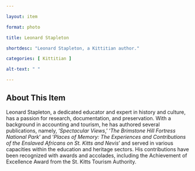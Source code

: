```yaml
--- 

layout: item

format: photo 

title: Leonard Stapleton

shortdesc: "Leonard Stapleton, a Kittitian author."

categories: [ Kittitian ] 

alt-text: " "

--- 
```


## About This Item 

Leonard Stapleton, a dedicated educator and expert in history and culture, has a passion for research, documentation, and preservation. With a background in accounting and tourism, he has authored several publications, namely, ‘_Spectacular Views_,’ ‘_The Brimstone Hill Fortress National Park_’ and ‘_Places of Memory: The Experiences and Contributions of the Enslaved Africans on St. Kitts and Nevis_’ and served in various capacities within the education and heritage sectors. His contributions have been recognized with awards and accolades, including the Achievement of Excellence Award from the St. Kitts Tourism Authority.
